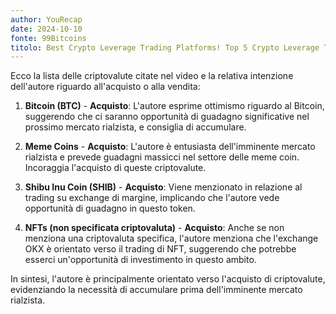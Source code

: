 ```yaml
---
author: YouRecap
date: 2024-10-10
fonte: 99Bitcoins
titolo: Best Crypto Leverage Trading Platforms! Top 5 Crypto Leverage Trading Platforms!
---
```


Ecco la lista delle criptovalute citate nel video e la relativa intenzione dell'autore riguardo all'acquisto o alla vendita:

1. **Bitcoin (BTC)** - **Acquisto**: L'autore esprime ottimismo riguardo al Bitcoin, suggerendo che ci saranno opportunità di guadagno significative nel prossimo mercato rialzista, e consiglia di accumulare.

2. **Meme Coins** - **Acquisto**: L'autore è entusiasta dell'imminente mercato rialzista e prevede guadagni massicci nel settore delle meme coin. Incoraggia l'acquisto di queste criptovalute.

3. **Shibu Inu Coin (SHIB)** - **Acquisto**: Viene menzionato in relazione al trading su exchange di margine, implicando che l'autore vede opportunità di guadagno in questo token.

4. **NFTs (non specificata criptovaluta)** - **Acquisto**: Anche se non menziona una criptovaluta specifica, l'autore menziona che l'exchange OKX è orientato verso il trading di NFT, suggerendo che potrebbe esserci un'opportunità di investimento in questo ambito.

In sintesi, l'autore è principalmente orientato verso l'acquisto di criptovalute, evidenziando la necessità di accumulare prima dell'imminente mercato rialzista.
